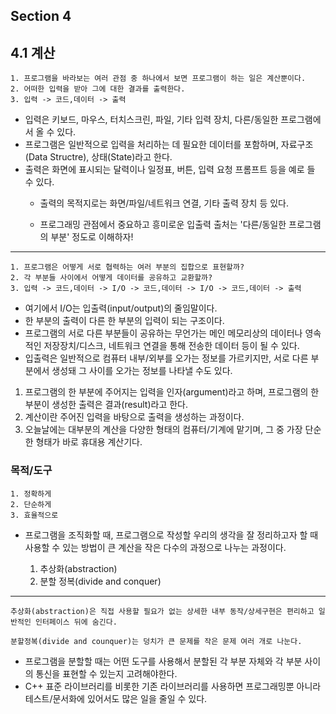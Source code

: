 ## Section 4

## 4.1 계산
    1. 프로그램을 바라보는 여러 관점 중 하나에서 보면 프로그램이 하는 일은 계산뿐이다. 
    2. 어떠한 입력을 받아 그에 대한 결과를 출력한다.
    3. 입력 -> 코드,데이터 -> 출력

- 입력은 키보드, 마우스, 터치스크린, 파일, 기타 입력 장치, 다른/동일한 프로그램에서 올 수 있다.
- 프로그램은 일반적으로 입력을 처리하는 데 필요한 데이터를 포함하며, 자료구조(Data Structre), 상태(State)라고 한다.
- 출력은 화면에 표시되는 달력이나 일정표, 버튼, 입력 요청 프롬프트 등을 예로 들 수 있다. 
    - 출력의 목적지로는 화면/파일/네트워크 연결, 기타 출력 장치 등 있다.

    - 프로그래밍 관점에서 중요하고 흥미로운 입출력 출처는 '다른/동일한 프로그램의 부분' 정도로 이해하자!

---

    1. 프로그램은 어떻게 서로 협력하는 여러 부분의 집합으로 표현할까?
    2. 각 부분들 사이에서 어떻게 데이터를 공유하고 교환할까?
    3. 입력 -> 코드,데이터 -> I/O -> 코드,데이터 -> I/O -> 코드,데이터 -> 출력

- 여기에서 I/O는 입출력(input/output)의 줄임말이다.
- 한 부분의 출력이 다른 한 부분의 입력이 되는 구조이다.
- 프로그램의 서로 다른 부분들이 공유하는 무언가는 메인 메모리상의 데이터나 영속적인 저장장치/디스크, 네트워크 연결을 통해 전송한 데이터 등이 될 수 있다.
- 입출력은 일반적으로 컴퓨터 내부/외부를 오가는 정보를 가르키지만, 서로 다른 부분에서 생성돼 그 사이를 오가는 정보를 나타낼 수도 있다.


1. 프로그램의 한 부분에 주어지는 입력을 인자(argument)라고 하며, 프로그램의 한 부분이 생성한 출력은 결과(result)라고 한다.
2. 계산이란 주어진 입력을 바탕으로 출력을 생성하는 과정이다.
3. 오늘날에는 대부분의 계산을 다양한 형태의 컴퓨터/기계에 맡기며, 그 중 가장 단순한 형태가  바로 휴대용 계산기다.



### 목적/도구

    1. 정확하게
    2. 단순하게
    3. 효율적으로

- 프로그램을 조직화할 때, 프로그램으로 작성할 우리의 생각을 잘 정리하고자 할 때 사용할 수 있는 방법이 큰 계산을 작은 다수의 과정으로 나누는 과정이다.

    1. 추상화(abstraction)
    2. 분할 정복(divide and conquer)

---

    추상화(abstraction)은 직접 사용할 필요가 없는 상세한 내부 동작/상세구현은 편리하고 일반적인 인터페이스 뒤에 숨긴다.
    
    분할정복(divide and counquer)는 덩치가 큰 문제를 작은 문제 여러 개로 나눈다.

 - 프로그램을 분할할 때는 어떤 도구를 사용해서 분할된 각 부분 자체와 각 부분 사이의 통신을 표현할 수 있는지 고려해야한다.
 - C++ 표준 라이브러리를 비롯한 기존 라이브러리를 사용하면 프로그래밍뿐 아니라 테스트/문서화에 있어서도 많은 일을 줄일 수 있다.

 
